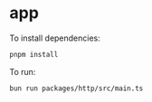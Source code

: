 # app

To install dependencies:

```bash
pnpm install
```

To run:

```bash
bun run packages/http/src/main.ts
```
